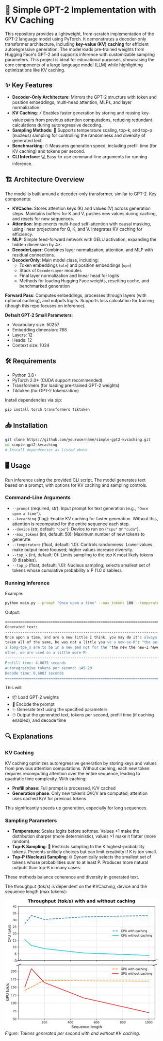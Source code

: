 # 🚀 Simple GPT-2 Implementation with KV Caching

This repository provides a lightweight, from-scratch implementation of the GPT-2 language model using PyTorch. It demonstrates a decoder-only transformer architecture, including **key-value (KV) caching** for efficient autoregressive generation. The model loads pre-trained weights from Hugging Face's GPT-2 and supports inference with customizable sampling parameters. This project is ideal for educational purposes, showcasing the core components of a large language model (LLM) while highlighting optimizations like KV caching.

## ✨ Key Features

- **Decoder-Only Architecture**: Mirrors the GPT-2 structure with token and position embeddings, multi-head attention, MLPs, and layer normalization.  
- **KV Caching**: ⚡ Enables faster generation by storing and reusing key-value pairs from previous attention computations, reducing redundant calculations during autoregressive decoding.  
- **Sampling Methods**: 🎲 Supports temperature scaling, top-k, and top-p (nucleus) sampling for controlling the randomness and diversity of generated text.  
- **Benchmarking**: ⏱ Measures generation speed, including prefill time (for KV caching) and tokens per second.  
- **CLI Interface**: 💻 Easy-to-use command-line arguments for running inference.  

## 🏗 Architecture Overview

The model is built around a decoder-only transformer, similar to GPT-2. Key components:

- **KVCache**: Stores attention keys (K) and values (V) across generation steps. Maintains buffers for K and V, pushes new values during caching, and resets for new sequences.  
- **Attention**: Implements multi-head self-attention with causal masking, using linear projections for Q, K, and V. Integrates KV caching for efficiency.  
- **MLP**: Simple feed-forward network with GELU activation, expanding the hidden dimension by 4×.  
- **DecoderLayer**: Combines layer normalization, attention, and MLP with residual connections.  
- **DecoderOnly**: Main model class, including:
  - Token embeddings (`wte`) and position embeddings (`wpe`)  
  - Stack of `DecoderLayer` modules  
  - Final layer normalization and linear head for logits  
  - Methods for loading Hugging Face weights, resetting cache, and benchmarked generation  

**Forward Pass**: Computes embeddings, processes through layers (with optional caching), and outputs logits. Supports loss calculation for training (though this repo focuses on inference).

**Default GPT-2 Small Parameters**:
- Vocabulary size: 50257  
- Embedding dimension: 768  
- Layers: 12  
- Heads: 12  
- Context size: 1024  

## 🛠 Requirements

- Python 3.8+  
- PyTorch 2.0+ (CUDA support recommended)  
- Transformers (for loading pre-trained GPT-2 weights)  
- Tiktoken (for GPT-2 tokenization)  

Install dependencies via pip:

```bash
pip install torch transformers tiktoken
```

## 📥 Installation
```bash
git clone https://github.com/yourusername/simple-gpt2-kvcaching.git
cd simple-gpt2-kvcaching
# Install dependencies as listed above
```

## 🖥 Usage

Run inference using the provided CLI script. The model generates text based on a prompt, with options for KV caching and sampling controls.

### Command-Line Arguments

- `--prompt` (required, str): Input prompt for text generation (e.g., `"Once upon a time"`).  
- `--kvcaching` (flag): Enable KV caching for faster generation. Without this, attention is recomputed for the entire sequence each step.  
- `--device` (str, default: `"cpu"`): Device to run on (`"cpu"` or `"cuda"`).  
- `--max_tokens` (int, default: 50): Maximum number of new tokens to generate.  
- `--temperature` (float, default: 1.0): Controls randomness. Lower values make output more focused; higher values increase diversity.  
- `--top_k` (int, default: 0): Limits sampling to the top K most likely tokens (0 disables).  
- `--top_p` (float, default: 1.0): Nucleus sampling; selects smallest set of tokens whose cumulative probability ≥ P (1.0 disables).  

### Running Inference

Example:

```bash
python main.py --prompt "Once upon a time" --max_tokens 100 --temperature 0.8 --top_k 50 --kvcaching --device cuda
```

Output:
```bash
================================================================================
Generated text:
--------------------------------------------------------------------------------
Once upon a time, and are a new little I think, you may do it's always, the "I would be. I've been
taken all of the same, he was not a little you've a new-se-R's "the person from the last day's just
a long-toe_s are to be in a new and not for the "the new the new-I have just, you don't be too. The
other, we are used on a little more-M-
--------------------------------------------------------------------------------
Prefill time: 4.0075 seconds
Autoregressive tokens per second: 145.29
Decode time: 0.6883 seconds
================================================================================

```


This will:

- 📦 Load GPT-2 weights  
- 📝 Encode the prompt  
- ✨ Generate text using the specified parameters  
- ⏱ Output the generated text, tokens per second, prefill time (if caching enabled), and decode time  

## 🔍 Explanations

### KV Caching

KV caching optimizes autoregressive generation by storing keys and values from previous attention computations. Without caching, each new token requires recomputing attention over the entire sequence, leading to quadratic time complexity. With caching:

- **Prefill phase**: Full prompt is processed, K/V cached  
- **Generation phase**: Only new token’s Q/K/V are computed; attention uses cached K/V for previous tokens  

This significantly speeds up generation, especially for long sequences.

### Sampling Parameters

- **Temperature**: Scales logits before softmax. Values <1 make the distribution sharper (more deterministic), values >1 make it flatter (more random).  
- **Top-K Sampling**: 🎯 Restricts sampling to the K highest-probability tokens. Prevents unlikely choices but can limit creativity if K is too small.  
- **Top-P (Nucleus) Sampling**: 🌐 Dynamically selects the smallest set of tokens whose probabilities sum to at least P. Produces more natural outputs than top-K in many cases.  

These methods balance coherence and diversity in generated text.

The throughput (tok/s) is dependent on the KVCaching, device and the sequence length (max tokens):

![Throughput Plot](imgs/throughput_plot.png)
*Figure: Tokens generated per second with and without KV caching.*

